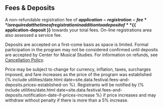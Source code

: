 ## Fees & Deposits

A non-refundable registration fee of **${{ application-registration-fee }}**
is required at the time of registration in addition to a deposit of
**${{ application-deposit }}** towards your total fees. On-line
registrations area also assessed a service fee.
 
Deposits are accepted on a first-come basis as space is limited.
Formal participation in the program may not be considered confirmed until
deposits are accepted by Center for Musical Studies. For information on
refunds, see [Cancellation Policy](#cancellation-policy--refunds).
 
Price may be subject to change for currency, inflation, taxes, surcharges
imposed, and fare increases as the price of the program was established {% include utilities/date.html date=site.data.festival.fees-and-deposits.prices-established-on %}.
Registrants will be notified by {% include utilities/date.html date=site.data.festival.fees-and-deposits.notification-date-if-prices-increase %}
if price increases and may withdraw without penalty if there is more than a 5% increase.
